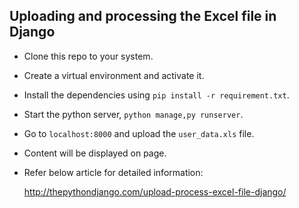 ## Uploading and processing the Excel file in Django

- Clone this repo to your system.

- Create a virtual environment and activate it.

- Install the dependencies using `pip install -r requirement.txt`.

- Start the python server, `python manage,py runserver`.

- Go to `localhost:8000` and upload the `user_data.xls` file.

- Content will be displayed on page.

- Refer below article for detailed information:

    http://thepythondjango.com/upload-process-excel-file-django/